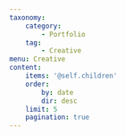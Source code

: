 ```yaml
---
taxonomy:
    category:
        - Portfolio
    tag:
        - Creative
menu: Creative
content:
    items: '@self.children'
    order:
        by: date
        dir: desc
    limit: 5
    pagination: true
---
```


